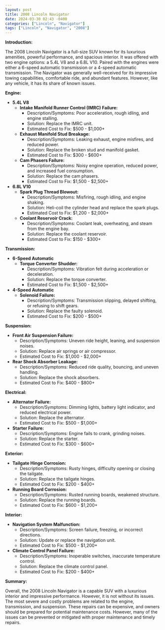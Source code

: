 ```yaml
---
layout: post
title: 2008 Lincoln Navigator
date: 2024-03-30 02:43 -0400
categories: ["Lincoln", "Navigator"]
tags: ["Lincoln", "Navigator", "2008"]
---
```

**Introduction:**

The 2008 Lincoln Navigator is a full-size SUV known for its luxurious amenities, powerful performance, and spacious interior. It was offered with two engine options: a 5.4L V8 and a 6.8L V10. Paired with the engines were either a 6-speed automatic transmission or a 4-speed automatic transmission. The Navigator was generally well-received for its impressive towing capabilities, comfortable ride, and abundant features. However, like any vehicle, it has its share of known issues.

**Engine:**

* **5.4L V8**
    * **Intake Manifold Runner Control (IMRC) Failure:**
        * Description/Symptoms: Poor acceleration, rough idling, and engine stalling.
        * Solution: Replace the IMRC unit.
        * Estimated Cost to Fix: $500 - $1,000+
    * **Exhaust Manifold Stud Breakage:**
        * Description/Symptoms: Leaking exhaust, engine misfires, and reduced power.
        * Solution: Replace the broken stud and manifold gasket.
        * Estimated Cost to Fix: $300 - $600+
    * **Cam Phasers Failure:**
        * Description/Symptoms: Noisy engine operation, reduced power, and increased fuel consumption.
        * Solution: Replace the cam phasers.
        * Estimated Cost to Fix: $1,500 - $2,500+
* **6.8L V10**
    * **Spark Plug Thread Blowout:**
        * Description/Symptoms: Misfiring, rough idling, and engine shaking.
        * Solution: Heli-coil the cylinder head and replace the spark plugs.
        * Estimated Cost to Fix: $1,200 - $2,000+
    * **Coolant Reservoir Crack:**
        * Description/Symptoms: Coolant leak, overheating, and steam from the engine bay.
        * Solution: Replace the coolant reservoir.
        * Estimated Cost to Fix: $150 - $300+

**Transmission:**

* **6-Speed Automatic**
    * **Torque Converter Shudder:**
        * Description/Symptoms: Vibration felt during acceleration or deceleration.
        * Solution: Replace the torque converter.
        * Estimated Cost to Fix: $1,500 - $2,500+
* **4-Speed Automatic**
    * **Solenoid Failure:**
        * Description/Symptoms: Transmission slipping, delayed shifting, or refusing to shift gears.
        * Solution: Replace the faulty solenoid.
        * Estimated Cost to Fix: $200 - $500+

**Suspension:**

* **Front Air Suspension Failure:**
    * Description/Symptoms: Uneven ride height, leaning, and suspension noises.
    * Solution: Replace air springs or air compressor.
    * Estimated Cost to Fix: $1,000 - $2,000+
* **Rear Shock Absorber Leakage:**
    * Description/Symptoms: Reduced ride quality, bouncing, and uneven handling.
    * Solution: Replace the shock absorbers.
    * Estimated Cost to Fix: $400 - $800+

**Electrical:**

* **Alternator Failure:**
    * Description/Symptoms: Dimming lights, battery light indicator, and reduced electrical power.
    * Solution: Replace the alternator.
    * Estimated Cost to Fix: $500 - $1,000+
* **Starter Failure:**
    * Description/Symptoms: Engine fails to crank, grinding noises.
    * Solution: Replace the starter.
    * Estimated Cost to Fix: $300 - $600+

**Exterior:**

* **Tailgate Hinge Corrosion:**
    * Description/Symptoms: Rusty hinges, difficulty opening or closing the tailgate.
    * Solution: Replace the tailgate hinges.
    * Estimated Cost to Fix: $200 - $400+
* **Running Board Corrosion:**
    * Description/Symptoms: Rusted running boards, weakened structure.
    * Solution: Replace the running boards.
    * Estimated Cost to Fix: $600 - $1,200+

**Interior:**

* **Navigation System Malfunction:**
    * Description/Symptoms: Screen failure, freezing, or incorrect directions.
    * Solution: Update or replace the navigation unit.
    * Estimated Cost to Fix: $500 - $1,200+
* **Climate Control Panel Failure:**
    * Description/Symptoms: Inoperable switches, inaccurate temperature control.
    * Solution: Replace the climate control panel.
    * Estimated Cost to Fix: $200 - $400+

**Summary:**

Overall, the 2008 Lincoln Navigator is a capable SUV with a luxurious interior and impressive performance. However, it is not without its issues. The most severe and costly problems are related to the engine, transmission, and suspension. These repairs can be expensive, and owners should be prepared for potential maintenance costs. However, many of the issues can be prevented or mitigated with proper maintenance and timely repairs.
